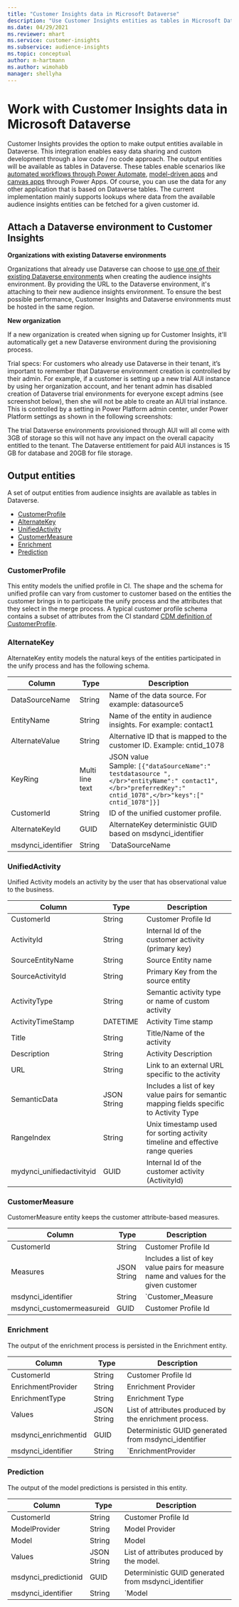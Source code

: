 ```yaml
---
title: "Customer Insights data in Microsoft Dataverse"
description: "Use Customer Insights entities as tables in Microsoft Dataverse."
ms.date: 04/29/2021
ms.reviewer: mhart
ms.service: customer-insights
ms.subservice: audience-insights
ms.topic: conceptual
author: m-hartmann
ms.author: wimohabb
manager: shellyha
---
```


# Work with Customer Insights data in Microsoft Dataverse

Customer Insights provides the option to make output entities available in Dataverse. This integration enables easy data sharing and custom development through a low code / no code approach. The output entities will be available as tables in Dataverse. These tables enable scenarios like [automated workflows through Power Automate](/power-automate/getting-started), [model-driven apps](/powerapps/maker/model-driven-apps/) and [canvas apps](/powerapps/maker/canvas-apps/) through Power Apps. Of course, you can use the data for any other application that is based on Dataverse tables. The current implementation mainly supports lookups where data from the available audience insights entities can be fetched for a given customer id.

## Attach a Dataverse environment to Customer Insights

**Organizations with existing Dataverse environments**

Organizations that already use Dataverse can choose to [use one of their existing Dataverse environments](manage-environments.md#create-an-environment-in-an-existing-organization) when creating the audience insights environment. By providing the URL to the Dataverse environment, it's attaching to their new audience insights environment. To ensure the best possible performance, Customer Insights and Dataverse environments must be hosted in the same region.

<!-- update/review configuration of environment articles-->

**New organization**

If a new organization is created when signing up for Customer Insights, it'll automatically get a new Dataverse environment during the provisioning process.

<!-- Do new orgs still need to provide the DV env URL in the environment step or check the data sharing checkbox? might need to be more specific here.-->

Trial specs: 
For customers who already use Dataverse in their tenant, it’s important to remember that Dataverse environment creation is controlled by their admin. For example, if a customer is setting up a new trial AUI instance by using her organization account, and her tenant admin has disabled creation of Dataverse trial environments for everyone except admins (see screenshot below), then she will not be able to create an AUI trial instance. This is controlled by a setting in Power Platform admin center, under Power Platform settings as shown in the following screenshots:

The trial Dataverse environments provisioned through AUI will all come with 3GB of storage so this will not have any impact on the overall capacity entitled to the tenant. The Dataverse entitlement for paid AUI instances is 15 GB for database and 20GB for file storage.


## Output entities

A set of output entities from audience insights are available as tables in Dataverse. 

- [CustomerProfile](#customerprofile)
- [AlternateKey](#alternatekey)
- [UnifiedActivity](#unifiedactivity)
- [CustomerMeasure](#customermeasure)
- [Enrichment](#enrichment)
- [Prediction](#prediction)


### CustomerProfile

This entity models the unified profile in CI. The shape and the schema for unified profile can vary from customer to customer based on the entities the customer brings in to participate the unify process and the attributes that they select in the merge process. A typical customer profile schema contains a subset of attributes from the CI standard [CDM definition of CustomerProfile](/common-data-model/schema/core/applicationcommon/foundationcommon/crmcommon/solutions/customerinsights/customerprofile).

### AlternateKey

AlternateKey entity models the natural keys of the entities participated in the unify process and has the following schema.

|Column  |Type  |Description  |
|---------|---------|---------|
|DataSourceName    |String         | Name of the data source. For example: datasource5        |
|EntityName        | String        | Name of the entity in audience insights. For example: contact1        |
|AlternateValue    |String         |Alternative ID that is mapped to the customer ID. Example: cntid_1078         |
|KeyRing           | Multi line text        | JSON value  </br> Sample: `[{"dataSourceName":" testdatasource ",</br>"entityName":" contact1",</br>"preferredKey":" cntid_1078",</br>"keys":[" cntid_1078"]}]`       |
|CustomerId         | String        | ID of the unified customer profile.         |
|AlternateKeyId     | GUID         |  AlternateKey deterministic GUID based on msdynci_identifier       |
|msdynci_identifier |   String      |   `DataSourceName|EntityName|AlternateValue`  </br> Sample: `testdatasource|contact1|cntid_1078`    |

### UnifiedActivity

Unified Activity models an activity by the user that has observational value to the business. 

| Column            | Type        | Description                                                                              |
|-------------------|-------------|------------------------------------------------------------------------------------------|
| CustomerId        | String      | Customer Profile Id                                                                      |
| ActivityId        | String      | Internal Id of the customer activity (primary key)                                       |
| SourceEntityName  | String      | Source Entity name                                                                       |
| SourceActivityId  | String      | Primary Key from the source entity                                                       |
| ActivityType      | String      | Semantic activity type or name of custom activity                                        |
| ActivityTimeStamp | DATETIME    | Activity Time stamp                                                                      |
| Title             | String      | Title/Name of the activity                                                               |
| Description       | String      | Activity Description                                                                     |
| URL               | String      | Link to an external URL specific to the activity                                         |
| SemanticData      | JSON String | Includes a list of key value pairs for semantic mapping fields specific to Activity Type |
| RangeIndex        | String      | Unix timestamp used for sorting activity timeline and effective range queries |
| mydynci_unifiedactivityid   | GUID | Internal Id of the customer activity (ActivityId) |

### CustomerMeasure

CustomerMeasure entity keeps the customer attribute-based measures.

| Column             | Type             | Description                 |
|--------------------|------------------|-----------------------------|
| CustomerId         | String           | Customer Profile Id         |
| Measures           | JSON String      | Includes a list of key value pairs for measure name and values for the given customer | 
| msdynci_identifier | String           | `Customer_Measure|CustomerId` |
| msdynci_customermeasureid | GUID      | Customer Profile Id |


### Enrichment

The output of the enrichment process is persisted in the Enrichment entity.

| Column               | Type             |  Description                                          |
|----------------------|------------------|------------------------------------------------------|
| CustomerId           | String           | Customer Profile Id                                  |
| EnrichmentProvider   | String           | Enrichment Provider                                  |
| EnrichmentType       | String           | Enrichment Type                                      |
| Values               | JSON String      | List of attributes produced by the enrichment process. |
| msdynci_enrichmentid | GUID             | Deterministic GUID generated from msdynci_identifier |
| msdynci_identifier   | String           | `EnrichmentProvider|EnrichmentType|CustomerId`         |

### Prediction

The output of the model predictions is persisted in this entity.

| Column               | Type        | Description                                          |
|----------------------|-------------|------------------------------------------------------|
| CustomerId           | String      | Customer Profile Id                                  |
| ModelProvider        | String      | Model Provider                                       |
| Model                | String      | Model                                                |
| Values               | JSON String | List of attributes produced by the model. |
| msdynci_predictionid | GUID        | Deterministic GUID generated from msdynci_identifier | 
| msdynci_identifier   | String      |  `Model|ModelProvider|CustomerId`                      |



